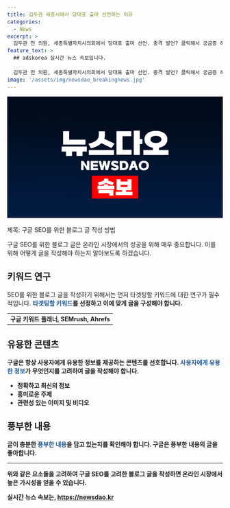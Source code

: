```yaml
---
title: 김두관 세종시에서 당대표 출마 선언하는 이유
categories:
  - News
excerpt: >
  김두관 전 의원, 세종특별자치시의회에서 당대표 출마 선언. 충격 발언? 클릭해서 궁금증 해소하기! #당대표출마 #김두관 #세종특별자치시의회 #정치
feature_text: >
  ## adskorea 실시간 뉴스 속보입니다.

  김두관 전 의원, 세종특별자치시의회에서 당대표 출마 선언. 충격 발언? 클릭해서 궁금증 해소하기! #당대표출마 #김두관 #세종특별자치시의회 #정치
image: '/assets/img/newsdao_breakingnews.jpg'
---
```


<p><img src="/assets/img/newsdao_breakingnews.jpg" alt="adskorea 속보" /></p>

<p>제목: 구글 SEO를 위한 블로그 글 작성 방법</p>

<p data-ke-size="size16">구글 SEO를 위한 블로그 글은 온라인 시장에서의 성공을 위해 매우 중요합니다. 이를 위해 어떻게 글을 작성해야 하는지 알아보도록 하겠습니다.</p>

<h2 data-ke-size="size26">키워드 연구</h2>

<p data-ke-size="size16">SEO를 위한 블로그 글을 작성하기 위해서는 먼저 타겟팅할 키워드에 대한 연구가 필수적입니다. <b><span style="color: #1a5490;">타겟팅할 키워드</span><b>를 선정하고 이에 맞게 글을 구성해야 합니다.</p>

<table>
  <tr>
    <td style="text-align: center; height: 17px;"><b>구글 키워드 플래너, SEMrush, Ahrefs</b></td>
  </tr>
</table>

<h2 data-ke-size="size26">유용한 콘텐츠</h2>

<p data-ke-size="size16">구글은 항상 사용자에게 유용한 정보를 제공하는 콘텐츠를 선호합니다. <b><span style="color: #1a5490;">사용자에게 유용한 정보</span><b>가 무엇인지를 고려하여 글을 작성해야 합니다.</p>

<ul>
  <li>정확하고 최신의 정보</li>
  <li>흥미로운 주제</li>
  <li>관련성 있는 이미지 및 비디오</li>
</ul>

<h2 data-ke-size="size26">풍부한 내용</h2>

<p data-ke-size="size16">글이 충분한 <b><span style="color: #1a5490;">풍부한 내용</span><b>을 담고 있는지를 확인해야 합니다. 구글은 풍부한 내용의 글을 좋아합니다.</p>

<hr>

<p data-ke-size="size16">위와 같은 요소들을 고려하여 구글 SEO를 고려한 블로그 글을 작성하면 온라인 시장에서 높은 가시성을 얻을 수 있습니다.</p>
실시간 뉴스 속보는, <a href="https://newsdao.kr" rel="dofollow">https://newsdao.kr</a>


